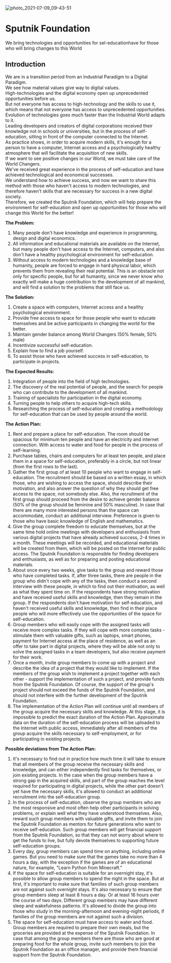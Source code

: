 ![photo_2021-07-09_09-43-51](https://user-images.githubusercontent.com/38581319/125042498-3133dd00-e09a-11eb-9726-3c4daed58537.jpg)

# Sputnik Foundation
We bring technologies and opportunities for sel-educationhave for those who will bring changes to this World

## Introduction
We are in a transition period from an Industrial Paradigm to a Digital Paradigm. <br />
We see how material values give way to digital values. <br />
High-technologies and the digital economy open up unprecedented opportunities before us. <br />
But not everyone has access to high-technology and the skills to use it, which means that not everyone has access to unprecedented opportunities. <br />
Evolution of technologies goes much faster than the Industrial World adapts to it. <br />
Leading developers and creators of digital corporations received their knowledge not in schools or universities, but in the process of self-education, sitting in front of the computer connected to the Internet. <br />
As practice shows, in order to acquire modern skills, it's enough for a person to have a computer, Internet access and a psychologically healthy atmosphere that will facilitate the acquisition of new skills. <br />
If we want to see positive changes in our World, we must take care of the World Changers. <br />
We've received great experience in the process of self-education and have achieved technological and economical successes. <br />
We understand how to achieve success, and now we want to share this method with those who haven't access to modern technologies, and therefore haven't skills that are necessary for success in a new digital society. <br />
Therefore, we created the Sputnik Foundation, which will help prepare the environment for self-education and open up opportunities for those who will change this World for the better! <br />

**The Problem:** <br />
1. Many people don't have knowledge and experience in programming, design and digital economics.
2. All information and educational materials are available on the Internet, but many people don't have access to the Internet, computers, and also don't have a healthy psychological environment for self-education.
3. Without access to modern technologies and a knowledge base of humanity, people are forced to engage in hard physical labor, which prevents them from revealing their real potential. This is an obstacle not only for specific people, but for all humanity, since we never know who exactly will make a huge contribution to the development of all mankind, and will find a solution to the problems that still face us.

**The Solution:** <br />
1. Create a space with computers, Internet access and a healthy psychological environment.
2. Provide free access to space for those people who want to educate themselves and be active participants in changing the world for the better.
3. Maintain gender balance among World Changers (50% female, 50% male)
4. Incentivize successful self-education.
5. Explain how to find a job yourself.
6. To assist those who have achieved success in self-education, to participate in projects.

**The Expected Results:** <br />
1. Integration of people into the field of high technologies.
2. The discovery of the real potential of people, and the search for people who can contribute to the development of all mankind.
3. Training of specialists for participation in the digital economy.
4. Turning people to help others to acquire high-tech skills.
5. Researching the process of self-education and creating a methodology for self-education that can be used by people around the world.

**The Action Plan:**
1. Rent and prepare a place for self-education. The room should be spacious for minimum ten people and have an electricity and internet connection. With access to water and food for people in the process of self-learning.
2. Purchase tables, chairs and computers for at least ten people, and place them in a space for self-education, preferably in a circle, but not linear (from the first rows to the last).
3. Gather the first group of at least 10 people who want to engage in self-education. The recruitment should be based on a written essay, in which those, who are wishing to access the space, should describe their motivation, and also answer the question of why they should get free access to the space, not somebody else. Also, the recruitment of the first group should proceed from the desire to achieve gender balance (50% of the group should be feminine and 50% masculine). In case that there are many more interested persons than the space can accommodate, conduct an additional interview. Preference is given to those who have basic knowledge of English and mathematics.
4. Give the group complete freedom to educate themselves, but at the same time hold online meetings with developers and enthusiasts from various digital projects that have already achieved success, 2-4 times in a month. These meetings will be recorded, and educational materials will be created from them, which will be posted on the Internet for public access. The Sputnik Foundation is responsible for finding developers and enthusiasts, as well as for preparing and posting educational materials.
5. About once every two weeks, give tasks to the group and reward those who have completed tasks. If, after three tasks, there are people in the group who didn't cope with any of the tasks, then conduct a second interview with these people, in which to find out their motivation, as well as what they spent time on. If the respondents have strong motivation and have received useful skills and knowledge, then they remain in the group. If the respondents don't have motivation for self-education, and haven't received useful skills and knowledge, then find in their place people who will more effectively use the opportunities of the space for self-education.
6. Group members who will easily cope with the assigned tasks will receive more complex tasks. If they will cope with more complex tasks - stimulate them with valuable gifts, such as laptops, smart phones, payment for Internet access at the place of residence, as well as an offer to take part in digital projects, where they will be able not only to solve the assigned tasks in a team developers, but also receive payment for their work.
7. Once a month, invite group members to come up with a project and describe the idea of a project that they would like to implement. If the members of the group wish to implement a project together with each other - support the implementation of such a project, and provide funds from the Sputnik Foundation. Of course, the support of the group's project should not exceed the funds of the Sputnik Foundation, and should not interfere with the further development of the Sputnik Foundation.
8. The implementation of the Action Plan will continue until all members of the group acquire the necessary skills and knowledge. At this stage, it is impossible to predict the exact duration of the Action Plan. Approximate data on the duration of the self-education process will be uploaded to the Internet with public access, immediately after all members of the group acquire the skills necessary to self-employment, or for participating in existing projects.

**Possible deviations from The Action Plan:**
1. It's necessary to find out in practice how much time it will take to ensure that all members of the group receive the necessary skills and knowledge, and can either independently find tasks for themselves, or join existing projects. In the case when the group members have a strong gap in the acquired skills, and part of the group reaches the level required for participating in digital projects, while the other part doesn't yet have the necessary skills, it's allowed to conduct an additional recruitment into the self-education group.
2. In the process of self-education, observe the group members who are the most responsive and most often help other participants in solving problems, or explain well what they have understood themselves. Also, reward such group members with valuable gifts, and invite them to join the Sputnik Foundation as mentors for future generations who want to receive self-education. Such group members will get financial support from the Sputnik Foundation, so that they can not worry about where to get the funds to live, but fully devote themselves to supporting future self-education groups.
3. Every day, group members can spend time on anything, including online games. But you need to make sure that the games take no more than 4 hours a day, with the exception if the games are of an educational nature, for example, "Learn Python from Minecraft."
4. If the space for self-education is suitable for an overnight stay, it's possible to allow group members to spend the night in the space. But at first, it's important to make sure that families of such group members are not against such overnight stays. It's also necessary to ensure that group members sleep at least 8 hours a day. Or at least 16 hours over the course of two days. Different group members may have different sleep and wakefulness patterns. It's allowed to divide the group into those who study in the morning-afternoon and evening-night periods, if families of the group members are not against such a division.
5. The space for self-education must have access to water and food. Group members are required to prepare their own meals, but the groceries are provided at the expense of the Sputnik Foundation. In case that among the group members there are those who are good at preparing food for the whole group, invite such members to join the Sputnik Foundation as an office manager, and provide them financial support from the Sputnik Foundation.
